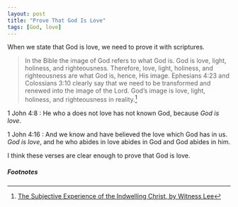 ```yaml
---
layout: post
title: "Prove That God Is Love"
tags: [God, love]
---
```


When we state that God is love, we need to prove it with scriptures.

> In the Bible the image of God refers to what God is.
> God is love, light, holiness, and righteousness.
> Therefore, love, light, holiness, and righteousness are what God is, hence, His image.
> Ephesians 4:23 and Colossians 3:10 clearly say that we need to be transformed and renewed into the image of the Lord.
> God’s image is love, light, holiness, and righteousness in reality.[^1]

1 John 4:8
: He who a does not love has not known God, because *God is love*.

1 John 4:16
: And we know and have believed the love which God has in us. *God is love*, and he who abides in love abides in God and God abides in him.

I think these verses are clear enough to prove that God is love.

##### Footnotes

[^1]: [The Subjective Experience of the Indwelling Christ, by Witness Lee](https://www.ministrysamples.org/excerpts/GODS-IMAGELOVE-LIGHT-HOLINESS-AND-RIGHTEOUSNESS-1.HTML)
